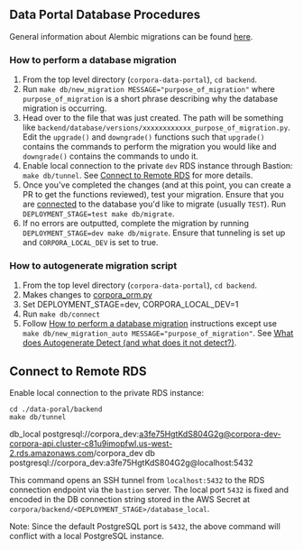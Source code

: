 ## Data Portal Database Procedures

General information about Alembic migrations can be found [here](https://alembic.sqlalchemy.org/en/latest/index.html).

### How to perform a database migration

1. From the top level directory (`corpora-data-portal`), `cd backend`.
1. Run `make db/new_migration MESSAGE="purpose_of_migration"` where `purpose_of_migration` is a short phrase describing why the database migration is occurring.
1. Head over to the file that was just created. The path will be something like `backend/database/versions/xxxxxxxxxxxx_purpose_of_migration.py`. Edit the `upgrade()` and `downgrade()` functions such that `upgrade()` contains the commands to perform the migration you would like and `downgrade()` contains the commands to undo it.
1. Enable local connection to the private `dev` RDS instance through Bastion: `make db/tunnel`. See [Connect to Remote RDS](#connect_to_remote_rds) for more details.
1. Once you've completed the changes (and at this point, you can create a PR to get the functions reviewed), test your migration. Ensure that you are [connected](https://github.com/chanzuckerberg/corpora-data-portal/blob/main/backend/chalice/api_server/README.md#development) to the database you'd like to migrate (usually `TEST`). Run `DEPLOYMENT_STAGE=test make db/migrate`.
1. If no errors are outputted, complete the migration by running `DEPLOYMENT_STAGE=dev make db/migrate`. Ensure that tunneling is set up and `CORPORA_LOCAL_DEV` is set to true.

### How to autogenerate migration script

1. From the top level directory (`corpora-data-portal`), `cd backend`.
1. Makes changes to [corpora_orm.py](../corpora/common/corpora_orm.py)
1. Set DEPLOYMENT_STAGE=dev, CORPORA_LOCAL_DEV=1
1. Run `make db/connect`
1. Follow [How to perform a database migration](#how_to_perform_a_database_migration) instructions except use `make db/new_migration_auto MESSAGE="purpose_of_migration"`. See [What does Autogenerate Detect (and what does it not detect?)](https://alembic.sqlalchemy.org/en/latest/autogenerate.html#what-does-autogenerate-detect-and-what-does-it-not-detect).

## Connect to Remote RDS
Enable local connection to the private RDS instance:

```Shell
cd ./data-poral/backend
make db/tunnel
```

db_local postgresql://corpora_dev:a3fe75HgtKdS804G2g@corpora-dev-corpora-api.cluster-c81u9imopfwl.us-west-2.rds.amazonaws.com/corpora_dev
db postgresql://corpora_dev:a3fe75HgtKdS804G2g@localhost:5432

This command opens an SSH tunnel from `localhost:5432` to the RDS connection endpoint via the `bastion` server.
The local port `5432` is fixed and encoded in the DB connection string stored in the AWS Secret at
`corpora/backend/<DEPLOYMENT_STAGE>/database_local`.

Note: Since the default PostgreSQL port is `5432`, the above command will conflict with a local PostgreSQL instance.
